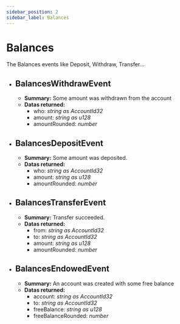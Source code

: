 ```yaml
---
sidebar_position: 2
sidebar_label: Balances
---
```


# Balances

The Balances events like Deposit, Withdraw, Transfer...

- ## BalancesWithdrawEvent 
	- **Summary:** Some amount was withdrawn from the account
	- **Datas returned:** 
		- who: *string as AccountId32*
  		- amount: *string as u128*
  		- amountRounded: *number*

- ## BalancesDepositEvent 
	- **Summary:** Some amount was deposited.
	- **Datas returned:** 
		- who: *string as AccountId32*
  		- amount: *string as u128*
  		- amountRounded: *number*

- ## BalancesTransferEvent 
	- **Summary:** Transfer succeeded.
	- **Datas returned:** 
  		- from: *string as AccountId32*
		- to: *string as AccountId32*
  		- amount: *string as u128*
  		- amountRounded: *number*

- ## BalancesEndowedEvent
	- **Summary:** An account was created with some free balance
	- **Datas returned:** 
  		- account: *string as AccountId32*
		- to: *string as AccountId32*
  		- freeBalance: *string as u128*
  		- freeBalanceRounded: *number*
